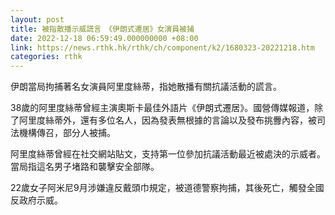 ```yaml
---
layout: post
title: 被指散播示威謊言　《伊朗式遷居》女演員被捕
date: 2022-12-18 06:59:49.000000000 +08:00
link: https://news.rthk.hk/rthk/ch/component/k2/1680323-20221218.htm
categories: rthk
---
```


伊朗當局拘捕著名女演員阿里度絲蒂，指她散播有關抗議活動的謊言。

38歲的阿里度絲蒂曾經主演奧斯卡最佳外語片《伊朗式遷居》。國營傳媒報道，除了阿里度絲蒂外，還有多位名人，因為發表無根據的言論以及發布挑釁內容，被司法機構傳召，部分人被捕。

阿里度絲蒂曾經在社交網站貼文，支持第一位參加抗議活動最近被處決的示威者。當局指這名男子堵路和襲擊安全部隊。

22歲女子阿米尼9月涉嫌違反戴頭巾規定，被道德警察拘捕，其後死亡，觸發全國反政府示威。

